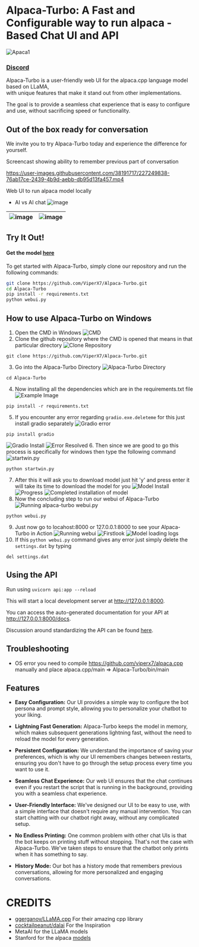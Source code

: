 # Alpaca-Turbo: A Fast and Configurable way to run alpaca -Based Chat UI and API


![Apaca1](https://user-images.githubusercontent.com/38191717/227757954-2ffe5740-55da-4c01-9954-1accdb5e37bd.png)


### [Discord](https://discord.gg/FJYphgbkt2)

Alpaca-Turbo is a user-friendly web UI for the alpaca.cpp language model based on LLaMA,  
with unique features that make it stand out from other implementations.

The goal is to provide a seamless chat experience that is easy to configure and use, without sacrificing speed or
functionality.

## Out of the box ready for conversation

We invite you to try Alpaca-Turbo today and experience the difference for yourself.

Screencast showing ability to remember previous part of conversation

https://user-images.githubusercontent.com/38191717/227249838-76ab17ce-2439-4b9d-aebb-db95d13fa457.mp4

Web UI to run alpaca model locally

* AI vs AI chat
![image](https://user-images.githubusercontent.com/38191717/227757975-b75e8260-1310-4528-8f95-f61d516f9306.png)


| ![image](https://user-images.githubusercontent.com/38191717/227250115-165240e7-1e71-4f7b-afe4-ec0691a68466.png) | ![image](https://user-images.githubusercontent.com/38191717/227250289-6f4c0697-4367-4bce-a9a1-94e47433717a.png) |
|-----------------------------------------------------------------------------------------------------------------|-----------------------------------------------------------------------------------------------------------------|

## Try It Out!

#### Get the model [here](https://huggingface.co/chavinlo/alpaca-native)

To get started with Alpaca-Turbo, simply clone our repository and run the following commands:

```bash
git clone https://github.com/ViperX7/Alpaca-Turbo.git
cd Alpaca-Turbo
pip install -r requirements.txt
python webui.py
```
## How to use Alpaca-Turbo on Windows

1. Open the CMD in Windows 
![CMD](https://drive.google.com/file/d/1h3RGaMDR-chuacRxTe9o5867PY1mT-VH/view?usp=share_link)
2. Clone the github repository where the CMD is opened that means in that particular directory
![Clone Repository](https://drive.google.com/file/d/1y4nWjb6X7N-QAPqqHTelxdtLqFxs0-Aw/view?usp=share_link)
```
git clone https://github.com/ViperX7/Alpaca-Turbo.git
```
3. Go into the Alpaca-Turbo Directory
![Alpaca-Turbo Directory](https://drive.google.com/file/d/1yEUU9roB5eI1Gakzwjm4NpQFcMG-IZpo/view?usp=share_link)
```
cd Alpaca-Turbo
```
4. Now installing all the dependencies which are in the requirements.txt file
![Example Image](https://drive.google.com/file/d/1_WfyktBJvhBaxQPrRo22ieNYPEvZKIXU/view?usp=share_link)
```
pip install -r requirements.txt
```
5. If you encounter any error regarding `gradio.exe.deleteme` for this just install gradio separately
![Gradio error](https://drive.google.com/file/d/1IuOjGWg-oR1sHxBEu86vUpqtPoNe1gA-/view?usp=share_link)
```
pip install gradio
```
![Gradio Install](https://drive.google.com/file/d/19uN_ZdWHrZuQpahgXzj52lbBYPwODqtE/view?usp=share_link)
![Error Resolved](https://drive.google.com/file/d/1H49WcRFo2GBJ4mRusJFu0rv-tlJ_LDbf/view?usp=share_link)
6. Then since we are good to go this process is specifically for windows then type the following command
![startwin.py](https://drive.google.com/file/d/1uLDojTgLjfciZUbx8weth3Uu0BnWKkNn/view?usp=share_link)
```
python startwin.py
```
7. After this it will ask you to download model just hit 'y' and press enter it will take its time to download the model for you
![Model Install](https://drive.google.com/file/d/1-9Qs40vBBhO2oQt8Qt0sX-MORXH7sUNE/view?usp=share_link)
![Progress](https://drive.google.com/file/d/1fy7PnuhXF4hPuYSIlqBb-cmwQ2cuOatH/view?usp=share_link)
![Completed installation of model](https://drive.google.com/file/d/1iZ4u6ZmONG38lRd0Fk4TSYXFNuWj2v9z/view?usp=share_link)
8. Now the concluding step to run our webui of Alpaca-Turbo
![Running alpaca-turbo webui.py](https://drive.google.com/file/d/1taFz1WIo17r2pRsOQzOUkJ7KPLX2-kQ3/view?usp=share_link)
```
python webui.py
```
9. Just now go to locahost:8000 or 127.0.0.1:8000 to see your Alpaca-Turbo in Action
![Running webui](https://drive.google.com/file/d/1TSrrMy7c92EB0_MfAj1LA7ZSD3Q9HPyQ/view?usp=share_link)
![Firstlook](https://drive.google.com/file/d/1FfMohbT4clh0Sspc-pjSEk5BqG0mhuYJ/view?usp=share_link)
![Model loading logs](https://drive.google.com/file/d/1yU0L_ZBwWujSPGXM3PoGMbScx2hejc2q/view?usp=share_link)
10. If this `python webui.py` command gives any error just simply delete the `settings.dat` by typing

```
del settings.dat
```

## Using the API

Run using `uvicorn api:app --reload`

This will start a local development server at http://127.0.0.1:8000.

You can access the auto-generated documentation for your API at http://127.0.0.1:8000/docs.

Discussion around standardizing the API can be found [here](https://alexatallah.notion.site/RFC-LLM-API-Standard-c8f15d24bd2f4ab98b656f08cdc1c4fb).

## Troubleshooting

- OS error
  you need to compile https://github.com/viperx7/alpaca.cpp
  manually and place alpaca.cpp/main => Alpaca-Turbo/bin/main

## Features

- **Easy Configuration:** Our UI provides a simple way to configure the bot persona and prompt style, allowing you to
  personalize your chatbot to your liking.

- **Lightning Fast Generation:** Alpaca-Turbo keeps the model in memory, which makes subsequent generations lightning
  fast, without the need to reload the model for every generation.

- **Persistent Configuration:** We understand the importance of saving your preferences, which is why our UI remembers
  changes between restarts, ensuring you don't have to go through the setup process every time you want to use it.

- **Seamless Chat Experience:** Our web UI ensures that the chat continues even if you restart the script that is
  running in the background, providing you with a seamless chat experience.

- **User-Friendly Interface:** We've designed our UI to be easy to use, with a simple interface that doesn't require any
  manual intervention. You can start chatting with our chatbot right away, without any complicated setup.

- **No Endless Printing:** One common problem with other chat UIs is that the bot keeps on printing stuff without
  stopping. That's not the case with Alpaca-Turbo. We've taken steps to ensure that the chatbot only prints when it has
  something to say.

- **History Mode:** Our bot has a history mode that remembers previous conversations, allowing for more personalized and
  engaging conversations.

# CREDITS

- [ggerganov/LLaMA.cpp](https//github.com/ggerganov/LLaMA.cpp) For their amazing cpp library
- [cocktailpeanut/dalai](https://github.com/cocktailpeanut/dalai) For the Inspiration
- MetaAI for the LLaMA models
- Stanford for the alpaca [models](https://github.com/tatsu-lab/stanford_alpaca) 






